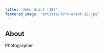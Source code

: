 ```yaml
---
title: 'John Grant (18)'
featured_image: 'artists/john-grant-18.jpg'
---
```


## About

Photographer
